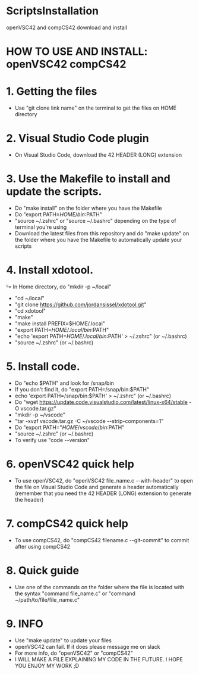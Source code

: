 # ScriptsInstallation
openVSC42 and compCS42 download and install

# HOW TO USE AND INSTALL: openVSC42 compCS42

# 1. Getting the files 
+ Use "git clone link name" on the terminal to get the files on HOME directory

# 2. Visual Studio Code plugin 
+ On Visual Studio Code, download the 42 HEADER (LONG) extension

# 3. Use the Makefile to install and update the scripts.
+ Do "make install" on the folder where you have the Makefile
+ Do "export PATH=$HOME/bin:$PATH" 
+ "source ~/.zshrc" or "source ~/.bashrc" depending on the type of terminal you're using
+ Download the latest files from this repository and do "make update" on the folder where you have the Makefile to automatically update your scripts

# 4. Install xdotool.
↳ In Home directory, do "mkdir -p ~/local" 
+ "cd ~/local" 
+ "git clone https://github.com/jordansissel/xdotool.git" 
+ "cd xdotool" 
+ "make" 
+ "make install PREFIX=$HOME/.local" 
+ "export PATH=$HOME/.local/bin:$PATH" 
+ "echo 'export PATH=$HOME/.local/bin:$PATH' > ~/.zshrc" (or ~/.bashrc)
+ "source ~/.zshrc" (or ~/.bashrc)

# 5. Install code.
+ Do "echo $PATH" and look for /snap/bin
+ If you don't find it, do "export PATH=/snap/bin:$PATH"
+ echo 'export PATH=/snap/bin:$PATH' > ~/.zshrc" (or ~/.bashrc)
+ Do "wget https://update.code.visualstudio.com/latest/linux-x64/stable -O vscode.tar.gz"
+ "mkdir -p ~/vscode"
+ "tar -xvzf vscode.tar.gz -C ~/vscode --strip-components=1"
+ Do "export PATH="$HOME/vscode/bin:$PATH"
+ "source ~/.zshrc" (or ~/.bashrc)
+ To verify use "code --version"

# 6. openVSC42 quick help
+ To use openVSC42, do "openVSC42 file_name.c --with-header" to open the file on Visual Studio Code and generate a header automatically (remember that you need the 42 HEADER (LONG) extension to generate the header)

# 7. compCS42 quick help 
+ To use compCS42, do "compCS42 filename.c --git-commit" to commit after using compCS42

# 8. Quick guide
+ Use one of the commands on the folder where the file is located with the syntax "command file_name.c" or "command ~/path/to/file/file_name.c"

# 9. INFO 
+ Use "make update" to update your files
+ openVSC42 can fail. If it does please message me on slack
+ For more info, do "openVSC42" or "compCS42"
+ I WILL MAKE A FILE EXPLAINING MY CODE IN THE FUTURE. I HOPE YOU ENJOY MY WORK ;D
